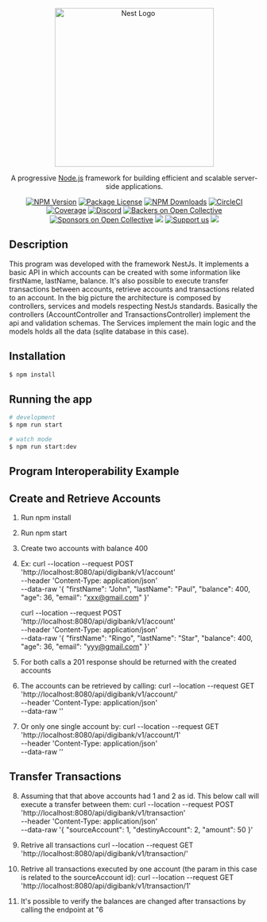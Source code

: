 <p align="center">
  <a href="http://nestjs.com/" target="blank"><img src="https://nestjs.com/img/logo_text.svg" width="320" alt="Nest Logo" /></a>
</p>

[circleci-image]: https://img.shields.io/circleci/build/github/nestjs/nest/master?token=abc123def456
[circleci-url]: https://circleci.com/gh/nestjs/nest

  <p align="center">A progressive <a href="http://nodejs.org" target="_blank">Node.js</a> framework for building efficient and scalable server-side applications.</p>
    <p align="center">
<a href="https://www.npmjs.com/~nestjscore" target="_blank"><img src="https://img.shields.io/npm/v/@nestjs/core.svg" alt="NPM Version" /></a>
<a href="https://www.npmjs.com/~nestjscore" target="_blank"><img src="https://img.shields.io/npm/l/@nestjs/core.svg" alt="Package License" /></a>
<a href="https://www.npmjs.com/~nestjscore" target="_blank"><img src="https://img.shields.io/npm/dm/@nestjs/common.svg" alt="NPM Downloads" /></a>
<a href="https://circleci.com/gh/nestjs/nest" target="_blank"><img src="https://img.shields.io/circleci/build/github/nestjs/nest/master" alt="CircleCI" /></a>
<a href="https://coveralls.io/github/nestjs/nest?branch=master" target="_blank"><img src="https://coveralls.io/repos/github/nestjs/nest/badge.svg?branch=master#9" alt="Coverage" /></a>
<a href="https://discord.gg/G7Qnnhy" target="_blank"><img src="https://img.shields.io/badge/discord-online-brightgreen.svg" alt="Discord"/></a>
<a href="https://opencollective.com/nest#backer" target="_blank"><img src="https://opencollective.com/nest/backers/badge.svg" alt="Backers on Open Collective" /></a>
<a href="https://opencollective.com/nest#sponsor" target="_blank"><img src="https://opencollective.com/nest/sponsors/badge.svg" alt="Sponsors on Open Collective" /></a>
  <a href="https://paypal.me/kamilmysliwiec" target="_blank"><img src="https://img.shields.io/badge/Donate-PayPal-ff3f59.svg"/></a>
    <a href="https://opencollective.com/nest#sponsor"  target="_blank"><img src="https://img.shields.io/badge/Support%20us-Open%20Collective-41B883.svg" alt="Support us"></a>
  <a href="https://twitter.com/nestframework" target="_blank"><img src="https://img.shields.io/twitter/follow/nestframework.svg?style=social&label=Follow"></a>
</p>
  <!--[![Backers on Open Collective](https://opencollective.com/nest/backers/badge.svg)](https://opencollective.com/nest#backer)
  [![Sponsors on Open Collective](https://opencollective.com/nest/sponsors/badge.svg)](https://opencollective.com/nest#sponsor)-->

## Description

This program was developed with the framework NestJs.
It implements a basic API in which accounts can be created with some information like firstName, lastName, balance.
It's also possible to execute transfer transactions between accounts, retrieve accounts and transactions related to an account.
In the big picture the architecture is composed by controllers, services  and models respecting NestJs standards.
Basically the controllers (AccountController and TransactionsController) implement the api and validation schemas.
The Services implement the main logic and the models holds all the data (sqlite database in this case).


## Installation

```bash
$ npm install
```

## Running the app

```bash
# development
$ npm run start

# watch mode
$ npm run start:dev
```


## Program Interoperability Example

## Create and Retrieve Accounts
1. Run npm install
2. Run npm start
3. Create two accounts with balance 400
4. Ex:
  curl --location --request POST 'http://localhost:8080/api/digibank/v1/account' \
--header 'Content-Type: application/json' \
--data-raw '{
   "firstName": "John",
   "lastName": "Paul",
   "balance": 400,
   "age": 36,
   "email": "xxx@gmail.com"
   }'

    curl --location --request POST 'http://localhost:8080/api/digibank/v1/account' \
--header 'Content-Type: application/json' \
--data-raw '{
   "firstName": "Ringo",
   "lastName": "Star",
   "balance": 400,
   "age": 36,
   "email": "yyy@gmail.com"
   }'

5. For both calls a 201 response should be returned with the created accounts

6. The accounts can be retrieved by calling:
  curl --location --request GET 'http://localhost:8080/api/digibank/v1/account/' \
  --header 'Content-Type: application/json' \
  --data-raw ''

7. Or only one single account by:
curl --location --request GET 'http://localhost:8080/api/digibank/v1/account/1' \
--header 'Content-Type: application/json' \
--data-raw ''


## Transfer Transactions
8. Assuming that that above accounts had 1 and 2 as id. This below call will execute a transfer between them:
curl --location --request POST 'http://localhost:8080/api/digibank/v1/transaction' \
--header 'Content-Type: application/json' \
--data-raw '{
   "sourceAccount": 1,
   "destinyAccount": 2,
   "amount": 50
   }'

9. Retrive all transactions
curl --location --request GET 'http://localhost:8080/api/digibank/v1/transaction/'

10. Retrive all transactions executed by one account (the param in this case is related to the sourceAccount id):
curl --location --request GET 'http://localhost:8080/api/digibank/v1/transaction/1'

11. It's possible to verify the balances are changed after transactions by calling the endpoint at "6
